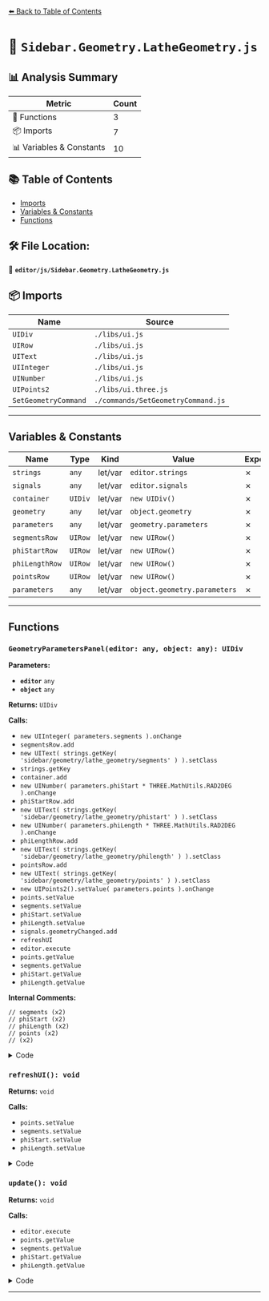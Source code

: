 [⬅️ Back to Table of Contents](../../index.md)

# 📄 `Sidebar.Geometry.LatheGeometry.js`

## 📊 Analysis Summary

| Metric | Count |
|--------|-------|
| 🔧 Functions | 3 |
| 📦 Imports | 7 |
| 📊 Variables & Constants | 10 |

## 📚 Table of Contents

- [Imports](#imports)
- [Variables & Constants](#variables-constants)
- [Functions](#functions)

## 🛠️ File Location:
📂 **`editor/js/Sidebar.Geometry.LatheGeometry.js`**

## 📦 Imports

| Name | Source |
|------|--------|
| `UIDiv` | `./libs/ui.js` |
| `UIRow` | `./libs/ui.js` |
| `UIText` | `./libs/ui.js` |
| `UIInteger` | `./libs/ui.js` |
| `UINumber` | `./libs/ui.js` |
| `UIPoints2` | `./libs/ui.three.js` |
| `SetGeometryCommand` | `./commands/SetGeometryCommand.js` |


---

## Variables & Constants

| Name | Type | Kind | Value | Exported |
|------|------|------|-------|----------|
| `strings` | `any` | let/var | `editor.strings` | ✗ |
| `signals` | `any` | let/var | `editor.signals` | ✗ |
| `container` | `UIDiv` | let/var | `new UIDiv()` | ✗ |
| `geometry` | `any` | let/var | `object.geometry` | ✗ |
| `parameters` | `any` | let/var | `geometry.parameters` | ✗ |
| `segmentsRow` | `UIRow` | let/var | `new UIRow()` | ✗ |
| `phiStartRow` | `UIRow` | let/var | `new UIRow()` | ✗ |
| `phiLengthRow` | `UIRow` | let/var | `new UIRow()` | ✗ |
| `pointsRow` | `UIRow` | let/var | `new UIRow()` | ✗ |
| `parameters` | `any` | let/var | `object.geometry.parameters` | ✗ |


---

## Functions

### `GeometryParametersPanel(editor: any, object: any): UIDiv`

**Parameters:**

- **`editor`** `any`
- **`object`** `any`

**Returns:** `UIDiv`

**Calls:**

- `new UIInteger( parameters.segments ).onChange`
- `segmentsRow.add`
- `new UIText( strings.getKey( 'sidebar/geometry/lathe_geometry/segments' ) ).setClass`
- `strings.getKey`
- `container.add`
- `new UINumber( parameters.phiStart * THREE.MathUtils.RAD2DEG ).onChange`
- `phiStartRow.add`
- `new UIText( strings.getKey( 'sidebar/geometry/lathe_geometry/phistart' ) ).setClass`
- `new UINumber( parameters.phiLength * THREE.MathUtils.RAD2DEG ).onChange`
- `phiLengthRow.add`
- `new UIText( strings.getKey( 'sidebar/geometry/lathe_geometry/philength' ) ).setClass`
- `pointsRow.add`
- `new UIText( strings.getKey( 'sidebar/geometry/lathe_geometry/points' ) ).setClass`
- `new UIPoints2().setValue( parameters.points ).onChange`
- `points.setValue`
- `segments.setValue`
- `phiStart.setValue`
- `phiLength.setValue`
- `signals.geometryChanged.add`
- `refreshUI`
- `editor.execute`
- `points.getValue`
- `segments.getValue`
- `phiStart.getValue`
- `phiLength.getValue`

**Internal Comments:**
```
// segments (x2)
// phiStart (x2)
// phiLength (x2)
// points (x2)
// (x2)
```

<details><summary>Code</summary>

```typescript
function GeometryParametersPanel( editor, object ) {

	const strings = editor.strings;
	const signals = editor.signals;

	const container = new UIDiv();

	const geometry = object.geometry;
	const parameters = geometry.parameters;

	// segments

	const segmentsRow = new UIRow();
	const segments = new UIInteger( parameters.segments ).onChange( update );

	segmentsRow.add( new UIText( strings.getKey( 'sidebar/geometry/lathe_geometry/segments' ) ).setClass( 'Label' ) );
	segmentsRow.add( segments );

	container.add( segmentsRow );

	// phiStart

	const phiStartRow = new UIRow();
	const phiStart = new UINumber( parameters.phiStart * THREE.MathUtils.RAD2DEG ).onChange( update );

	phiStartRow.add( new UIText( strings.getKey( 'sidebar/geometry/lathe_geometry/phistart' ) ).setClass( 'Label' ) );
	phiStartRow.add( phiStart );

	container.add( phiStartRow );

	// phiLength

	const phiLengthRow = new UIRow();
	const phiLength = new UINumber( parameters.phiLength * THREE.MathUtils.RAD2DEG ).onChange( update );

	phiLengthRow.add( new UIText( strings.getKey( 'sidebar/geometry/lathe_geometry/philength' ) ).setClass( 'Label' ) );
	phiLengthRow.add( phiLength );

	container.add( phiLengthRow );

	// points

	const pointsRow = new UIRow();
	pointsRow.add( new UIText( strings.getKey( 'sidebar/geometry/lathe_geometry/points' ) ).setClass( 'Label' ) );

	const points = new UIPoints2().setValue( parameters.points ).onChange( update );
	pointsRow.add( points );

	container.add( pointsRow );

	//

	function refreshUI() {

		const parameters = object.geometry.parameters;

		points.setValue( parameters.points, false );
		segments.setValue( parameters.segments );
		phiStart.setValue( parameters.phiStart * THREE.MathUtils.RAD2DEG );
		phiLength.setValue( parameters.phiLength * THREE.MathUtils.RAD2DEG );

	}

	signals.geometryChanged.add( function ( mesh ) {

		if ( mesh === object ) {

			refreshUI();

		}

	} );

	//

	function update() {

		editor.execute( new SetGeometryCommand( editor, object, new THREE.LatheGeometry(
			points.getValue(),
			segments.getValue(),
			phiStart.getValue() * THREE.MathUtils.DEG2RAD,
			phiLength.getValue() * THREE.MathUtils.DEG2RAD
		) ) );

	}

	return container;

}
```
</details>

### `refreshUI(): void`

**Returns:** `void`

**Calls:**

- `points.setValue`
- `segments.setValue`
- `phiStart.setValue`
- `phiLength.setValue`

<details><summary>Code</summary>

```typescript
function refreshUI() {

		const parameters = object.geometry.parameters;

		points.setValue( parameters.points, false );
		segments.setValue( parameters.segments );
		phiStart.setValue( parameters.phiStart * THREE.MathUtils.RAD2DEG );
		phiLength.setValue( parameters.phiLength * THREE.MathUtils.RAD2DEG );

	}
```
</details>

### `update(): void`

**Returns:** `void`

**Calls:**

- `editor.execute`
- `points.getValue`
- `segments.getValue`
- `phiStart.getValue`
- `phiLength.getValue`

<details><summary>Code</summary>

```typescript
function update() {

		editor.execute( new SetGeometryCommand( editor, object, new THREE.LatheGeometry(
			points.getValue(),
			segments.getValue(),
			phiStart.getValue() * THREE.MathUtils.DEG2RAD,
			phiLength.getValue() * THREE.MathUtils.DEG2RAD
		) ) );

	}
```
</details>


---